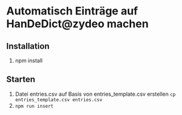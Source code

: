 # Automatisch Einträge auf HanDeDict@zydeo machen

## Installation
1. npm install

## Starten
1. Datei entries.csv auf Basis von entries_template.csv erstellen `cp entries_template.csv entries.csv`
2. `npm run insert`
